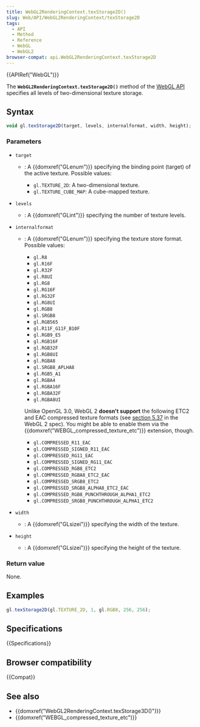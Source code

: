 ```yaml
---
title: WebGL2RenderingContext.texStorage2D()
slug: Web/API/WebGL2RenderingContext/texStorage2D
tags:
  - API
  - Method
  - Reference
  - WebGL
  - WebGL2
browser-compat: api.WebGL2RenderingContext.texStorage2D
---
```

{{APIRef("WebGL")}}

The **`WebGL2RenderingContext.texStorage2D()`** method of the
[WebGL API ](/en-US/docs/Web/API/WebGL_API)specifies all levels of
two-dimensional texture storage.

## Syntax

```js
void gl.texStorage2D(target, levels, internalformat, width, height);
```

### Parameters

- `target`

  - : A {{domxref("GLenum")}} specifying the binding point (target) of the active texture.
    Possible values:

    - `gl.TEXTURE_2D`: A two-dimensional texture.
    - `gl.TEXTURE_CUBE_MAP`: A cube-mapped texture.

- `levels`
  - : A {{domxref("GLint")}} specifying the number of texture levels.
- `internalformat`

  - : A {{domxref("GLenum")}} specifying the texture store format. Possible values:

    - `gl.R8`
    - `gl.R16F`
    - `gl.R32F`
    - `gl.R8UI`
    - `gl.RG8`
    - `gl.RG16F`
    - `gl.RG32F`
    - `gl.RG8UI`
    - `gl.RGB8`
    - `gl.SRGB8`
    - `gl.RGB565`
    - `gl.R11F_G11F_B10F`
    - `gl.RGB9_E5`
    - `gl.RGB16F`
    - `gl.RGB32F`
    - `gl.RGB8UI`
    - `gl.RGBA8`
    - `gl.SRGB8_APLHA8`
    - `gl.RGB5_A1`
    - `gl.RGBA4`
    - `gl.RGBA16F`
    - `gl.RGBA32F`
    - `gl.RGBA8UI`

    Unlike OpenGL 3.0, WebGL 2 **doesn't support** the following ETC2 and
    EAC compressed texture formats (see [section
    5.37](https://www.khronos.org/registry/webgl/specs/latest/2.0/#5.37) in the WebGL 2 spec). You might be able to enable them via the
    {{domxref("WEBGL_compressed_texture_etc")}} extension, though.

    - `gl.COMPRESSED_R11_EAC`
    - `gl.COMPRESSED_SIGNED_R11_EAC`
    - `gl.COMPRESSED_RG11_EAC`
    - `gl.COMPRESSED_SIGNED_RG11_EAC`
    - `gl.COMPRESSED_RGB8_ETC2`
    - `gl.COMPRESSED_RGBA8_ETC2_EAC`
    - `gl.COMPRESSED_SRGB8_ETC2`
    - `gl.COMPRESSED_SRGB8_ALPHA8_ETC2_EAC`
    - `gl.COMPRESSED_RGB8_PUNCHTHROUGH_ALPHA1_ETC2`
    - `gl.COMPRESSED_SRGB8_PUNCHTHROUGH_ALPHA1_ETC2`

- `width`
  - : A {{domxref("GLsizei")}} specifying the width of the texture.
- `height`
  - : A {{domxref("GLsizei")}} specifying the height of the texture.

### Return value

None.

## Examples

```js
gl.texStorage2D(gl.TEXTURE_2D, 1, gl.RGB8, 256, 256);
```

## Specifications

{{Specifications}}

## Browser compatibility

{{Compat}}

## See also

- {{domxref("WebGL2RenderingContext.texStorage3D()")}}
- {{domxref("WEBGL_compressed_texture_etc")}}
